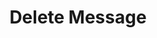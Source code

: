 ---
title: Delete Message
excerpt: Permanently deletes a [Message](#schema_message). It cannot be undone.
api:
  file: botpress-api.json
  operationId: deleteMessage
deprecated: false
hidden: false
metadata:
  title: ''
  description: ''
  robots: index
next:
  description: ''
---